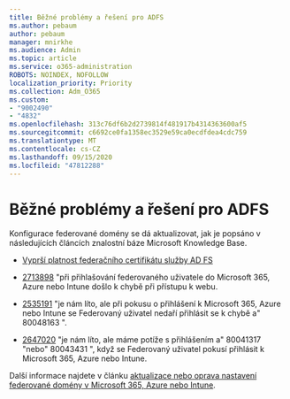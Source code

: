 ```yaml
---
title: Běžné problémy a řešení pro ADFS
ms.author: pebaum
author: pebaum
manager: mnirkhe
ms.audience: Admin
ms.topic: article
ms.service: o365-administration
ROBOTS: NOINDEX, NOFOLLOW
localization_priority: Priority
ms.collection: Adm_O365
ms.custom:
- "9002490"
- "4832"
ms.openlocfilehash: 313c76df6b2d2739814f481917b4314363600af5
ms.sourcegitcommit: c6692ce0fa1358ec3529e59ca0ecdfdea4cdc759
ms.translationtype: MT
ms.contentlocale: cs-CZ
ms.lasthandoff: 09/15/2020
ms.locfileid: "47812288"
---
```

# <a name="common-issues-and-resolutions-for-adfs"></a>Běžné problémy a řešení pro ADFS

Konfigurace federované domény se dá aktualizovat, jak je popsáno v následujících článcích znalostní báze Microsoft Knowledge Base.

- [Vyprší platnost federačního certifikátu služby AD FS](adfs-federation-certificate-expiring.md)

- [2713898](https://support.microsoft.com/help/2713898)  "při přihlašování federovaného uživatele do Microsoft 365, Azure nebo Intune došlo k chybě při přístupu k webu.

- [2535191](https://support.microsoft.com/help/2535191) "je nám líto, ale při pokusu o přihlášení k Microsoft 365, Azure nebo Intune se Federovaný uživatel nedaří přihlásit se k chybě a" 80048163 ".

- [2647020](https://support.microsoft.com/help/2647020)   "je nám líto, ale máme potíže s přihlášením a" 80041317 "nebo" 80043431 ", když se Federovaný uživatel pokusí přihlásit k Microsoft 365, Azure nebo Intune.

Další informace najdete v článku [aktualizace nebo oprava nastavení federované domény v Microsoft 365, Azure nebo Intune](https://docs.microsoft.com/office365/troubleshoot/active-directory/update-federated-domain-office-365).
